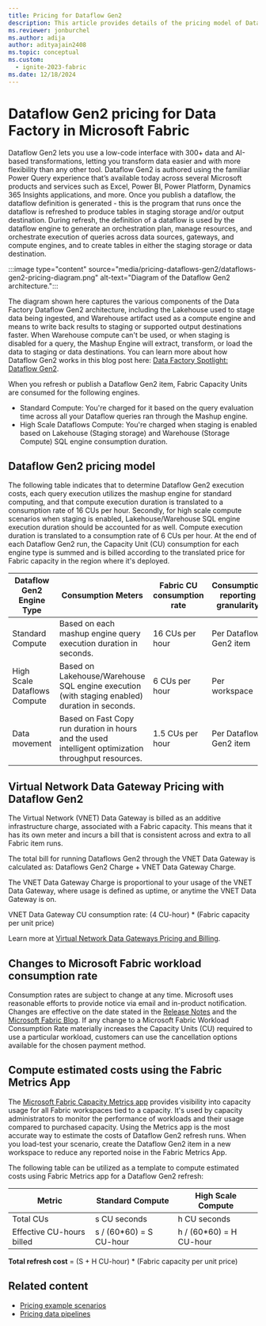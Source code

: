 ```yaml
---
title: Pricing for Dataflow Gen2
description: This article provides details of the pricing model of Dataflow Gen2 for Data Factory in Microsoft Fabric.
ms.reviewer: jonburchel
ms.author: adija
author: adityajain2408
ms.topic: conceptual
ms.custom:
  - ignite-2023-fabric
ms.date: 12/18/2024
---
```


# Dataflow Gen2 pricing for Data Factory in Microsoft Fabric

Dataflow Gen2 lets you use a low-code interface with 300+ data and AI-based transformations, letting you transform data easier and with more flexibility than any other tool. Dataflow Gen2 is authored using the familiar Power Query experience that’s available today across several Microsoft products and services such as Excel, Power BI, Power Platform, Dynamics 365 Insights applications, and more. Once you publish a dataflow, the dataflow definition is generated - this is the program that runs once the dataflow is refreshed to produce tables in staging storage and/or output destination. During refresh, the definition of a dataflow is used by the dataflow engine to generate an orchestration plan, manage resources, and orchestrate execution of queries across data sources, gateways, and compute engines, and to create tables in either the staging storage or data destination.


:::image type="content" source="media/pricing-dataflows-gen2/dataflows-gen2-pricing-diagram.png" alt-text="Diagram of the Dataflow Gen2 architecture.":::

The diagram shown here captures the various components of the Data Factory Dataflow Gen2 architecture, including the Lakehouse used to stage data being ingested, and Warehouse artifact used as a compute engine and means to write back results to staging or supported output destinations faster. When Warehouse compute can't be used, or when staging is disabled for a query, the Mashup Engine will extract, transform, or load the data to staging or data destinations. You can learn more about how Dataflow Gen2 works in this blog post here: [Data Factory Spotlight: Dataflow Gen2](https://blog.fabric.microsoft.com/blog/data-factory-spotlight-dataflows-gen2?ft=All).

When you refresh or publish a Dataflow Gen2 item, Fabric Capacity Units are consumed for the following engines.
- Standard Compute: You're charged for it based on the query evaluation time across all your Dataflow queries ran through the Mashup engine.  
- High Scale Dataflows Compute: You're charged when staging is enabled based on Lakehouse (Staging storage) and Warehouse (Storage Compute) SQL engine consumption duration.  

## Dataflow Gen2 pricing model

The following table indicates that to determine Dataflow Gen2 execution costs, each query execution utilizes the mashup engine for standard computing, and that compute execution duration is translated to a consumption rate of 16 CUs per hour. Secondly, for high scale compute scenarios when staging is enabled, Lakehouse/Warehouse SQL engine execution duration should be accounted for as well. Compute execution duration is translated to a consumption rate of 6 CUs per hour. At the end of each Dataflow Gen2 run, the Capacity Unit (CU) consumption for each engine type is summed and is billed according to the translated price for Fabric capacity in the region where it's deployed.

|Dataflow Gen2 Engine Type  |Consumption Meters  |Fabric CU consumption rate  |Consumption reporting granularity      |
|---------|---------|---------|---------|
|Standard Compute     | Based on each mashup engine query execution duration in seconds.         | 16 CUs per hour         | Per Dataflow Gen2 item        |
|High Scale Dataflows Compute     | Based on Lakehouse/Warehouse SQL engine execution (with staging enabled) duration in seconds.         | 6 CUs per hour         | Per workspace        |
|Data movement     | Based on Fast Copy run duration in hours and the used intelligent optimization throughput resources.         | 1.5 CUs per hour         | Per Dataflow Gen2 item        |

## Virtual Network Data Gateway Pricing with Dataflow Gen2 

The Virtual Network (VNET) Data Gateway is billed as an additive infrastructure charge, associated with a Fabric capacity. This means that it has its own meter and incurs a bill that is consistent across and extra to all Fabric item runs.

The total bill for running Dataflows Gen2 through the VNET Data Gateway is calculated as: Dataflows Gen2 Charge + VNET Data Gateway Charge.

The VNET Data Gateway Charge is proportional to your usage of the VNET Data Gateway, where usage is defined as uptime, or anytime the VNET Data Gateway is on.

VNET Data Gateway CU consumption rate: (4 CU-hour) * (Fabric capacity per unit price)

Learn more at [Virtual Network Data Gateways Pricing and Billing](/data-integration/vnet/data-gateway-business-model).

## Changes to Microsoft Fabric workload consumption rate

Consumption rates are subject to change at any time. Microsoft uses reasonable efforts to provide notice via email and in-product notification. Changes are effective on the date stated in the [Release Notes](/fabric/release-plan/data-factory) and the [Microsoft Fabric Blog](https://blog.fabric.microsoft.com/blog/). If any change to a Microsoft Fabric Workload Consumption Rate materially increases the Capacity Units (CU) required to use a particular workload, customers can use the cancellation options available for the chosen payment method.

## Compute estimated costs using the Fabric Metrics App

The [Microsoft Fabric Capacity Metrics app](../enterprise/metrics-app.md) provides visibility into capacity usage for all Fabric workspaces tied to a capacity. It's used by capacity administrators to monitor the performance of workloads and their usage compared to purchased capacity. Using the Metrics app is the most accurate way to estimate the costs of Dataflow Gen2 refresh runs. When you load-test your scenario, create the Dataflow Gen2 item in a new workspace to reduce any reported noise in the Fabric Metrics App.

The following table can be utilized as a template to compute estimated costs using Fabric Metrics app for a Dataflow Gen2 refresh:

|Metric  |Standard Compute  |High Scale Compute  |
|---------|---------|---------|
|Total CUs     | s CU seconds        |  h CU seconds       |
|Effective CU-hours billed      | s / (60*60) = S CU-hour        |  h / (60*60) = H CU-hour       |

**Total refresh cost** = (S + H CU-hour) * (Fabric capacity per unit price)

## Related content

- [Pricing example scenarios](pricing-overview.md#pricing-examples)
- [Pricing data pipelines](pricing-pipelines.md)
